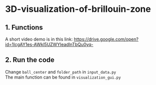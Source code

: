 # 3D-visualization-of-brillouin-zone

## 1. Functions
A short video demo is in this link: 
https://drive.google.com/open?id=1IcgAY1es-AWkl5UZWYIeadlnTbQu0yq-

## 2. Run the code
Change `ball_center` and `folder_path` in `input_data.py`\
The main function can be found in `visualization_gui.py`

